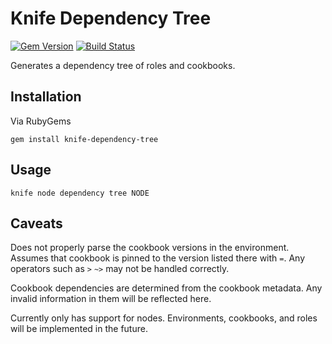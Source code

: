 Knife Dependency Tree
=====================

[![Gem Version](https://badge.fury.io/rb/knife-dependency-tree.png)](http://badge.fury.io/rb/knife-dependency-tree)
[![Build Status](https://travis-ci.org/apeschel/knife-dependency-tree.png?branch=master)](https://travis-ci.org/apeschel/knife-dependency-tree)

Generates a dependency tree of roles and cookbooks.


Installation
------------
Via RubyGems
```
gem install knife-dependency-tree
```

Usage
-----

```
knife node dependency tree NODE
```

Caveats 
-------
Does not properly parse the cookbook versions in the environment. Assumes that
cookbook is pinned to the version listed there with `=`. Any operators such as
`>` `~>` may not be handled correctly.

Cookbook dependencies are determined from the cookbook metadata. Any invalid
information in them will be reflected here.

Currently only has support for nodes. Environments, cookbooks, and roles will
be implemented in the future.
